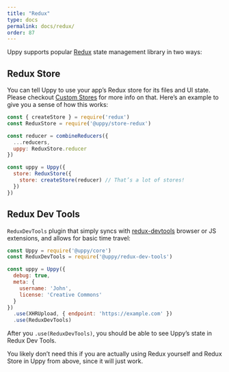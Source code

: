 ```yaml
---
title: "Redux"
type: docs
permalink: docs/redux/
order: 87
---
```


Uppy supports popular [Redux](https://redux.js.org/) state management library in two ways:

## Redux Store

You can tell Uppy to use your app’s Redux store for its files and UI state. Please checkout [Custom Stores](/docs/stores/) for more info on that. Here’s an example to give you a sense of how this works:

```js
const { createStore } = require('redux')
const ReduxStore = require('@uppy/store-redux')

const reducer = combineReducers({
  ...reducers,
  uppy: ReduxStore.reducer
})

const uppy = Uppy({
  store: ReduxStore({
    store: createStore(reducer) // That’s a lot of stores!
  })
})
```

## Redux Dev Tools

`ReduxDevTools` plugin that simply syncs with [redux-devtools](https://github.com/gaearon/redux-devtools) browser or JS extensions, and allows for basic time travel:

```js
const Uppy = require('@uppy/core')
const ReduxDevTools = require('@uppy/redux-dev-tools')

const uppy = Uppy({
  debug: true,
  meta: {
    username: 'John',
    license: 'Creative Commons'
  }
})
  .use(XHRUpload, { endpoint: 'https://example.com' })
  .use(ReduxDevTools)
```

After you `.use(ReduxDevTools)`, you should be able to see Uppy’s state in Redux Dev Tools.

You likely don’t need this if you are actually using Redux yourself and Redux Store in Uppy from above, since it will just work.
